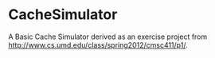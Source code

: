 CacheSimulator
==============

A Basic Cache Simulator derived as an exercise project from http://www.cs.umd.edu/class/spring2012/cmsc411/p1/.
